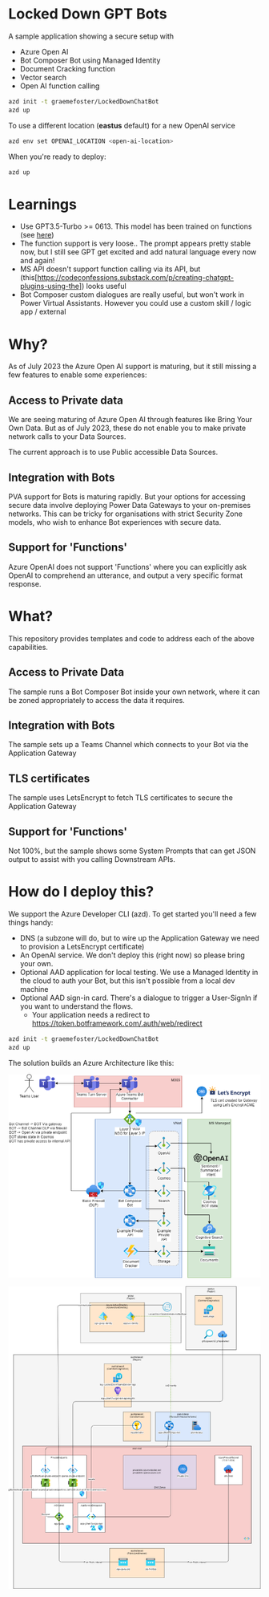 # Locked Down GPT Bots

A sample application showing a secure setup with

- Azure Open AI 
- Bot Composer Bot using Managed Identity
- Document Cracking function
- Vector search
- Open AI function calling

```bash
azd init -t graemefoster/LockedDownChatBot
azd up
```

To use a different location (**eastus** default) for a new OpenAI service
```bash
azd env set OPENAI_LOCATION <open-ai-location>
```

When you're ready to deploy:
```bash
azd up
```

# Learnings

- Use GPT3.5-Turbo >= 0613. This model has been trained on functions (see [here](https://platform.openai.com/docs/guides/gpt/function-calling))
- The function support is very loose.. The prompt appears pretty stable now, but I still see GPT get excited and add natural language every now and again!
- MS API doesn't support function calling via its API, but (this[https://codeconfessions.substack.com/p/creating-chatgpt-plugins-using-the]) looks useful 
- Bot Composer custom dialogues are really useful, but won't work in Power Virtual Assistants. However you could use a custom skill / logic app / external 

# Why?

As of July 2023 the Azure Open AI support is maturing, but it still missing a few features to enable some experiences:

## Access to Private data

We are seeing maturing of Azure Open AI through features like Bring Your Own Data. But as of July 2023, these do not enable you to make private network calls to your Data Sources. 

The current approach is to use Public accessible Data Sources.

## Integration with Bots

PVA support for Bots is maturing rapidly. But your options for accessing secure data involve deploying Power Data Gateways to your on-premises networks. This can be tricky for organisations with strict Security Zone models, who wish to enhance Bot experiences with secure data.

## Support for 'Functions'

Azure OpenAI does not support 'Functions' where you can explicitly ask OpenAI to comprehend an utterance, and output a very specific format response.

# What?

This repository provides templates and code to address each of the above capabilities.

## Access to Private Data

The sample runs a Bot Composer Bot inside your own network, where it can be zoned appropriately to access the data it requires.

## Integration with Bots

The sample sets up a Teams Channel which connects to your Bot via the Application Gateway

## TLS certificates

The sample uses LetsEncrypt to fetch TLS certificates to secure the Application Gateway

## Support for 'Functions'

Not 100%, but the sample shows some System Prompts that can get JSON output to assist with you calling Downstream APIs.

# How do I deploy this?

We support the Azure Developer CLI (azd). To get started you'll need a few things handy:

- DNS (a subzone will do, but to wire up the Application Gateway we need to provision a LetsEncrypt certificate)
- An OpenAI service. We don't deploy this (right now) so please bring your own.
- Optional AAD application for local testing. We use a Managed Identity in the cloud to auth your Bot, but this isn't possible from a local dev machine
- Optional AAD sign-in card. There's a dialogue to trigger a User-SignIn if you want to understand the flows.
  - Your application needs a redirect to https://token.botframework.com/.auth/web/redirect 

```bash
azd init -t graemefoster/LockedDownChatBot
azd up
```

The solution builds an Azure Architecture like this:

![Logical](./artifacts/Architecture.png "Simple view")

![Azure Resources](./artifacts/sample-azure-resources.png "Generated view")
